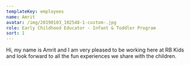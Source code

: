 ```yaml
---
templateKey: employees
name: Amrit
avatar: /img/20190103_102548-1-custom-.jpg
role: Early Childhood Educator - Infant & Toddler Program
sort: 1
---
```

Hi, my name is Amrit and I am very pleased to be working here at RB Kids and look forward to all the fun experiences we share with the children.
